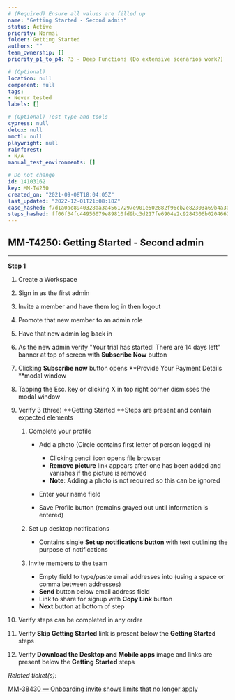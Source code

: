 ```yaml
---
# (Required) Ensure all values are filled up
name: "Getting Started - Second admin"
status: Active
priority: Normal
folder: Getting Started
authors: ""
team_ownership: []
priority_p1_to_p4: P3 - Deep Functions (Do extensive scenarios work?)

# (Optional)
location: null
component: null
tags: 
- Never tested
labels: []

# (Optional) Test type and tools
cypress: null
detox: null
mmctl: null
playwright: null
rainforest: 
- N/A
manual_test_environments: []

# Do not change
id: 14103162
key: MM-T4250
created_on: "2021-09-08T18:04:05Z"
last_updated: "2022-12-01T21:08:18Z"
case_hashed: f7d1a0ae8940328aa3a45617297e901e502882f96cb2e82303a69b4a3a1fb77ece9f0fbe3b60697a75979d9d62e71797
steps_hashed: ff06f34fc44956079e89810fd9bc3d217fe6904e2c9284306b020466285e3d5c4f534c1f4acf5e8ea7c1a9b7212a7d52
---
```


<!-- (Auto-generated) Based on frontmatter's "key" and "name" -->

## MM-T4250: Getting Started - Second admin

---

**Step 1**

1. Create a Workspace

2. Sign in as the first admin

3. Invite a member and have them log in then logout

4. Promote that new member to an admin role

5. Have that new admin log back in

6. As the new admin verify "Your trial has started! There are 14 days left" banner at top of screen with **Subscribe Now** button

7. Clicking **Subscribe now** button opens \*\*Provide Your Payment Details \*\*modal window

8. Tapping the Esc. key or clicking X in top right corner dismisses the modal window

9. Verify 3 (three) \*\*Getting Started \*\*Steps are present and contain expected elements

   1. Complete your profile

      - Add a photo (Circle contains first letter of person logged in)

        - Clicking pencil icon opens file browser
        - **Remove picture** link appears after one has been added and vanishes if the picture is removed
        - **Note**: Adding a photo is not required so this can be ignored

      - Enter your name field

      - Save Profile button (remains grayed out until information is entered)

   2. Set up desktop notifications

      - Contains single **Set up notifications button** with text outlining the purpose of notifications

   3. Invite members to the team

      - Empty field to type/paste email addresses into (using a space or comma between addresses)
      - **Send** button below email address field
      - Link to share for signup with **Copy Link** button
      - **Next** button at bottom of step

10. Verify steps can be completed in any order

11. Verify **Skip Getting Started** link is present below the **Getting Started** steps

12. Verify **Download the Desktop and Mobile apps** image and links are present below the **Getting Started** steps

_Related ticket(s):_

[MM-38430 — Onboarding invite shows limits that no longer apply](https://mattermost.atlassian.net/browse/MM-38430)
